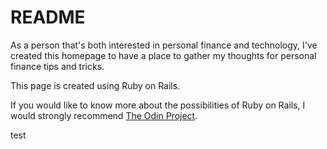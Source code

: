 # README

As a person that's both interested in personal finance and technology, I've created this homepage to have a place to gather my thoughts for personal finance tips and tricks. 

This page is created using Ruby on Rails.

If you would like to know more about the possibilities of Ruby on Rails, I would strongly recommend [The Odin Project](https://www.theodinproject.com).

test